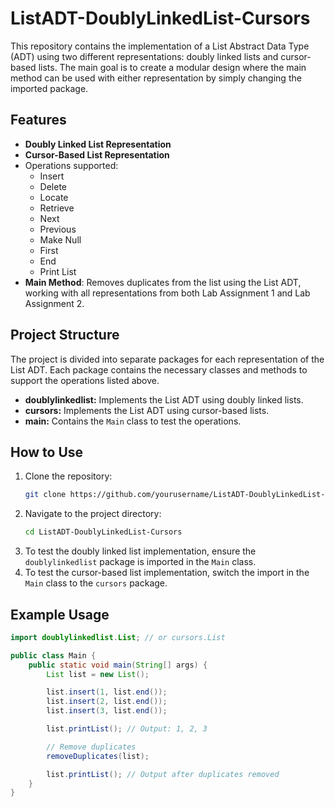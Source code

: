 # ListADT-DoublyLinkedList-Cursors

This repository contains the implementation of a List Abstract Data Type (ADT) using two different representations: doubly linked lists and cursor-based lists. The main goal is to create a modular design where the main method can be used with either representation by simply changing the imported package.

## Features

- **Doubly Linked List Representation**
- **Cursor-Based List Representation**
- Operations supported:
  - Insert
  - Delete
  - Locate
  - Retrieve
  - Next
  - Previous
  - Make Null
  - First
  - End
  - Print List
- **Main Method**: Removes duplicates from the list using the List ADT, working with all representations from both Lab Assignment 1 and Lab Assignment 2.

## Project Structure

The project is divided into separate packages for each representation of the List ADT. Each package contains the necessary classes and methods to support the operations listed above.

- **doublylinkedlist:** Implements the List ADT using doubly linked lists.
- **cursors:** Implements the List ADT using cursor-based lists.
- **main:** Contains the `Main` class to test the operations.

## How to Use

1. Clone the repository:
    ```bash
    git clone https://github.com/yourusername/ListADT-DoublyLinkedList-Cursors.git
    ```
2. Navigate to the project directory:
    ```bash
    cd ListADT-DoublyLinkedList-Cursors
    ```
3. To test the doubly linked list implementation, ensure the `doublylinkedlist` package is imported in the `Main` class.
4. To test the cursor-based list implementation, switch the import in the `Main` class to the `cursors` package.

## Example Usage

```java
import doublylinkedlist.List; // or cursors.List

public class Main {
    public static void main(String[] args) {
        List list = new List();

        list.insert(1, list.end());
        list.insert(2, list.end());
        list.insert(3, list.end());

        list.printList(); // Output: 1, 2, 3

        // Remove duplicates
        removeDuplicates(list);

        list.printList(); // Output after duplicates removed
    }
}
